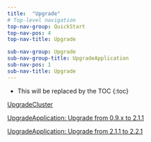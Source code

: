 ```yaml
---
title:  "Upgrade"
# Top-level navigation
top-nav-group: QuickStart
top-nav-pos: 4
top-nav-title: Upgrade

sub-nav-group: Upgrade
sub-nav-group-title: UpgradeApplication
sub-nav-pos: 1
sub-nav-title: Upgrade
---
```


* This will be replaced by the TOC
{:toc}

[UpgradeCluster]({{site.baseurl}}/QuickStart/Upgrade/UpgradeCluster.html)

[UpgradeApplication: Upgrade from 0.9.x to 2.1.1]({{site.baseurl}}/QuickStart/Upgrade/UpgradeApplication.html)

[UpgradeApplication: Upgrade from 2.1.1 to 2.2.1]({{site.baseurl}}/QuickStart/Upgrade/UpgradeToJStorm221.html)